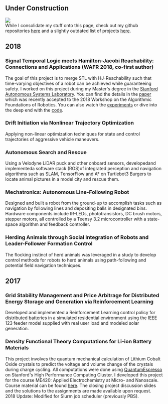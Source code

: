 ## Under Construction
![](https://openclipart.org/download/295167/just-bulldozer.svg|width=100)  
While I consolidate my stuff onto this page, check out my github repositories [here](https://github.com/qizhantam) and a slightly outdated list of projects [here](https://tamqizhan.wixsite.com/portfolio/).

## 2018
### Signal Temporal Logic meets Hamilton-Jacobi Reachability: Connections and Applications (WAFR 2018, co-first author)
The goal of this project is to merge STL with HJ-Reachability such that time-varying objectives of a robot can be achieved while guaranteeing safety. I worked on this project during my Master's degree in the [Stanford Autonomous Systems Laboratory](http://asl.stanford.edu/). You can find the details in the [paper](http://asl.stanford.edu/wp-content/papercite-data/pdf/Chen.Tam.Livingston.Pavone.WAFR18.pdf) which was recently accepted to the 2018 Workshop on the Algorithmic Foundations of Robotics. You can also watch the [experiments](https://www.youtube.com/watch?v=SI4bbBVkcgs&t=2s) or dive into the deep end with the [code](https://github.com/StanfordASL/stlhj).

### Drift Initiation via Nonlinear Trajectory Optimization
Applying non-linear optimization techniques for state and control trajectories of aggressive vehicle maneuvers.

### Autonomous Search and Rescue
Using a Velodyne LiDAR puck and other onboard sensors, developedand implementeda software stack (ROS)of integrated perception and navigation algorithms such as SLAM, TensorFlow and A* on Turtlebot3 Burgers to locate animal pictures in a model city and rescue them.

### Mechatronics: Autonomous Line-Following Robot
Designed and built a robot from the ground-up to accomplish tasks such as navigation by following lines and depositing balls in designated bins. Hardware components include IR-LEDs, phototransistors, DC brush motors, stepper motors, all controlled by a Teensy 3.2 microcontroller with a state-space algorithm and feedback controller.

### Herding Animals through Social Integration of Robots and Leader-Follower Formation Control
The flocking instinct of herd animals was leveraged in a study to develop control methods for robots to herd animals using path-following and potential field navigation techniques.

## 2017
### Grid Stability Management and Price Arbitrage for Distributed Energy Storage and Generation via Reinforcement Learning
Developed and implemented a Reinforcement Learning control policy for distributed batteries in a simulated residential environment using the IEEE 123 feeder model supplied with real user load and modeled solar generation.

### Density Functional Theory Computations for Li-ion Battery Materials
This project involves the quantum mechanical calculation of Lithium Cobalt Oxide crystals to predict the voltage and volume change of the crystals during charge cycling. All computations were done using [QuantumEspresso](https://www.quantum-espresso.org/) on Stanford's High Performance Computing Cluster. I developed this project for the course ME420: Applied Electrochemistry at Micro- and Nanoscale. Course material can be found [here](). The closing project discussion slides and the solutions to the assignments are made available upon request.  
2018 Update: Modified for Slurm job scheduler (previously PBS).
